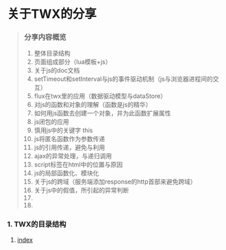 关于TWX的分享
===

>### 分享内容概览
>
>1. 整体目录结构
>1. 页面组成部分（lua模板+js）
>1. 关于js的doc文档
>1. setTimeout和setInterval与js的事件驱动机制（js与浏览器进程间的交互）
>1. flux在twx里的应用（数据驱动模型与dataStore）
>1. 对js的函数和对象的理解（函数是js的精华）
>1. 如何用js函数去创建一个对象，并为此函数扩展属性
>1. js闭包的应用
>1. 慎用js中的关键字 this
>1. js将匿名函数作为参数传递
>1. js的引用传递，避免与利用
>1. ajax的异常处理，与递归调用
>1. script标签在html中的位置与原因
>1. js的局部函数化、模块化
>1. 关于js的跨域（服务端添加response的http首部来避免跨域）
>1. 关于js中的假值，所引起的异常判断
>1. 
>1. 


### 1. TWX的目录结构
1. <a href="https://worried-k.github.io/qunit/code/index.html">index</a>